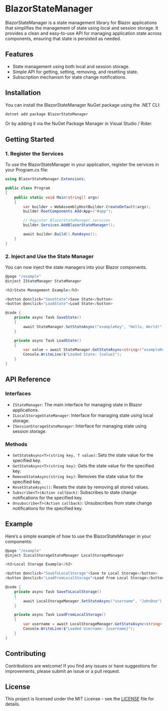 # BlazorStateManager

BlazorStateManager is a state management library for Blazor applications that simplifies the management of state using local and session storage. It provides a clean and easy-to-use API for managing application state across components, ensuring that state is persisted as needed.

## Features

- State management using both local and session storage.
- Simple API for getting, setting, removing, and resetting state.
- Subscription mechanism for state change notifications.

## Installation

You can install the BlazorStateManager NuGet package using the .NET CLI:

```bash
dotnet add package BlazorStateManager
```
Or by adding it via the NuGet Package Manager in Visual Studio / Rider.

## Getting Started

### 1. Register the Services

To use the BlazorStateManager in your application, register the services in your Program.cs file:

```csharp
using BlazorStateManager.Extensions;

public class Program
{
    public static void Main(string[] args)
    {
        var builder = WebAssemblyHostBuilder.CreateDefault(args);
        builder.RootComponents.Add<App>("#app");

        // Register BlazorStateManager services
        builder.Services.AddBlazorStateManager();

        await builder.Build().RunAsync();
    }
}
```

### 2. Inject and Use the State Manager
You can now inject the state managers into your Blazor components.

```csharp
@page "/example"
@inject IStateManager StateManager

<h3>State Management Example</h3>

<button @onclick="SaveState">Save State</button>
<button @onclick="LoadState">Load State</button>

@code {
    private async Task SaveState()
    {
        await StateManager.SetStateAsync("exampleKey", "Hello, World!");
    }

    private async Task LoadState()
    {
        var value = await StateManager.GetStateAsync<string>("exampleKey");
        Console.WriteLine($"Loaded State: {value}");
    }
}
```

## API Reference

### Interfaces

- `IStateManager`: The main interface for managing state in Blazor applications.
- `ILocalStorageStateManager`: Interface for managing state using local storage.
- `ISessionStorageStateManager`: Interface for managing state using session storage.

### Methods

- `SetStateAsync<T>(string key, T value)`: Sets the state value for the specified key.
- `GetStateAsync<T>(string key)`: Gets the state value for the specified key.
- `RemoveStateAsync(string key)`: Removes the state value for the specified key.
- `ResetStateAsync()`: Resets the state by removing all stored values.
- `Subscribe<T>(Action callback)`: Subscribes to state change notifications for the specified key.
- `Unsubscribe<T>(Action callback)`: Unsubscribes from state change notifications for the specified key.

## Example
Here’s a simple example of how to use the BlazorStateManager in your components:

```csharp
@page "/example"
@inject ILocalStorageStateManager LocalStorageManager

<h3>Local Storage Example</h3>

<button @onclick="SaveToLocalStorage">Save to Local Storage</button>
<button @onclick="LoadFromLocalStorage">Load from Local Storage</button>

@code {
    private async Task SaveToLocalStorage()
    {
        await LocalStorageManager.SetStateAsync("username", "JohnDoe");
    }

    private async Task LoadFromLocalStorage()
    {
        var username = await LocalStorageManager.GetStateAsync<string>("username");
        Console.WriteLine($"Loaded Username: {username}");
    }
}
```

## Contributing

Contributions are welcome! If you find any issues or have suggestions for improvements, please submit an issue or a pull request.

## License

This project is licensed under the MIT License - see the [LICENSE](LICENSE) file for details.
